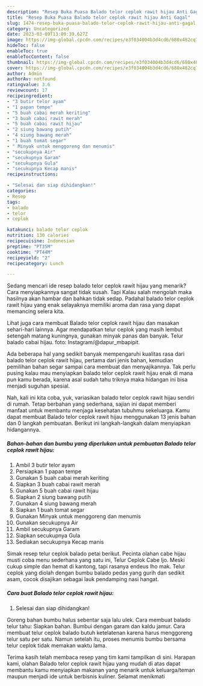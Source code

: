 ```yaml
---
description: "Resep Buka Puasa Balado telor ceplok rawit hijau Anti Gagal"
title: "Resep Buka Puasa Balado telor ceplok rawit hijau Anti Gagal"
slug: 1474-resep-buka-puasa-balado-telor-ceplok-rawit-hijau-anti-gagal
category: Uncategorized
date: 2023-03-09T13:09:39.627Z
image: https://img-global.cpcdn.com/recipes/e3f034004b3d4cd6/680x482cq70/balado-telor-ceplok-rawit-hijau-foto-resep-utama.jpg
hideToc: false
enableToc: true
enableTocContent: false
thumbnail: https://img-global.cpcdn.com/recipes/e3f034004b3d4cd6/680x482cq70/balado-telor-ceplok-rawit-hijau-foto-resep-utama.jpg
cover: https://img-global.cpcdn.com/recipes/e3f034004b3d4cd6/680x482cq70/balado-telor-ceplok-rawit-hijau-foto-resep-utama.jpg
author: Admin
authorAv: notfound
ratingvalue: 3.6
reviewcount: 17
recipeingredient:
- "3 butir telor ayam"
- "1 papan tempe"
- "5 buah cabai merah keriting"
- "3 buah cabai rawit merah"
- "5 buah cabai rawit hijau"
- "2 siung bawang putih"
- "4 siung bawang merah"
- "1 buah tomat segar"
- " Minyak untuk menggoreng dan menumis"
- "secukupnya Air"
- "secukupnya Garam"
- "secukupnya Gula"
- "secukupnya Kecap manis"
recipeinstructions:

- "Selesai dan siap dihidangkan!"
categories:
- Resep
tags:
- balado
- telor
- ceplok

katakunci: balado telor ceplok 
nutrition: 130 calories
recipecuisine: Indonesian
preptime: "PT35M"
cooktime: "PT44M"
recipeyield: "2"
recipecategory: Lunch

---
```



Sedang mencari ide resep balado telor ceplok rawit hijau yang menarik? Cara menyiapkannya sangat tidak susah. Tapi Kalau salah mengolah maka hasilnya akan hambar dan bahkan tidak sedap. Padahal balado telor ceplok rawit hijau yang enak selayaknya memiliki aroma dan rasa yang dapat memancing selera kita.


Lihat juga cara membuat Balado telor ceplok rawit hijau dan masakan sehari-hari lainnya. Agar mendapatkan telur ceplok yang masih lembut setengah matang kuningnya, gunakan minyak panas dan banyak. Telur balado cabai hijau. foto: Instagram/@dapur_mbapipit.

Ada beberapa hal yang sedikit banyak mempengaruhi kualitas rasa dari balado telor ceplok rawit hijau, pertama dari jenis bahan, kemudian pemilihan bahan segar sampai cara membuat dan menyajikannya. Tak perlu pusing kalau mau menyiapkan balado telor ceplok rawit hijau enak di mana pun kamu berada, karena asal sudah tahu triknya maka hidangan ini bisa menjadi suguhan spesial.


Nah, kali ini kita coba, yuk, variasikan balado telor ceplok rawit hijau sendiri di rumah. Tetap berbahan yang sederhana, sajian ini dapat memberi manfaat untuk membantu menjaga kesehatan tubuhmu sekeluarga. Kamu dapat membuat Balado telor ceplok rawit hijau menggunakan 13 jenis bahan dan 0 langkah pembuatan. Berikut ini langkah-langkah dalam menyiapkan hidangannya.

<!--inarticleads1-->

##### Bahan-bahan dan bumbu yang diperlukan untuk pembuatan Balado telor ceplok rawit hijau:

1. Ambil 3 butir telor ayam
1. Persiapkan 1 papan tempe
1. Gunakan 5 buah cabai merah keriting
1. Siapkan 3 buah cabai rawit merah
1. Gunakan 5 buah cabai rawit hijau
1. Siapkan 2 siung bawang putih
1. Gunakan 4 siung bawang merah
1. Siapkan 1 buah tomat segar
1. Gunakan  Minyak untuk menggoreng dan menumis
1. Gunakan secukupnya Air
1. Ambil secukupnya Garam
1. Siapkan secukupnya Gula
1. Sediakan secukupnya Kecap manis


Simak resep telur ceplok balado petai berikut. Pecinta olahan cabe hijau musti coba menu sederhana yang satu ini, Telur Ceplok Cabe Ijo. Meski cukup simple dan hemat di kantong, tapi rasanya endeus lho mak. Telur ceplok yang diolah dengan bumbu balado pedas yang gurih dan sedikit asam, cocok disajikan sebagai lauk pendamping nasi hangat. 

<!--inarticleads2-->

##### Cara buat Balado telor ceplok rawit hijau:


1. Selesai dan siap dihidangkan!

Goreng bahan bumbu halus sebentar saja lalu ulek. Cara membuat balado telur tahu: Siapkan bahan. Bumbui dengan garam dan kaldu jamur. Cara membuat telur ceplok balado butuh ketelatenan karena harus menggoreng telur satu per satu. Namun setelah itu, proses menumis bumbu bersama telur ceplok tidak memakan waktu lama. 

Terima kasih telah membaca resep yang tim kami tampilkan di sini. Harapan kami, olahan Balado telor ceplok rawit hijau yang mudah di atas dapat membantu kamu menyiapkan makanan yang menarik untuk keluarga/teman maupun menjadi ide untuk berbisnis kuliner. Selamat menikmati
